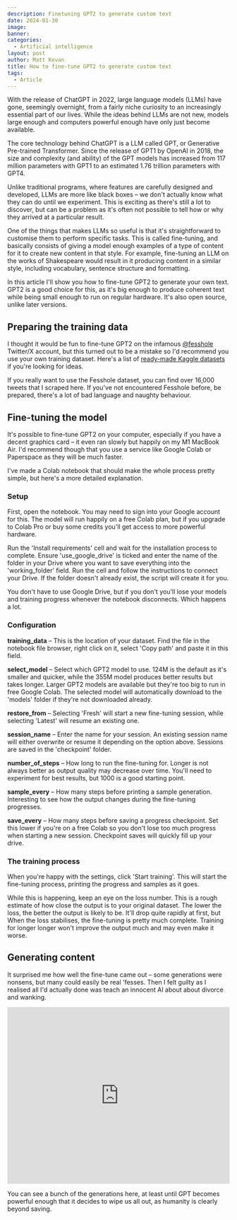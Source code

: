 ```yaml
---
description: Finetuning GPT2 to generate custom text
date: 2024-01-30
image: 
banner: 
categories:
  - Artificial intelligence
layout: post
author: Matt Kevan
title: How to fine-tune GPT2 to generate custom text
tags:
  - Article
---
```


With the release of ChatGPT in 2022, large language models (LLMs) have gone, seemingly overnight, from a fairly niche curiosity to an increasingly essential part of our lives. While the ideas behind LLMs are not new, models large enough and computers powerful enough have only just become available. 

The core technology behind ChatGPT is a LLM called GPT, or Generative Pre-trained Transformer. Since the release of GPT1 by OpenAI in 2018, the size and complexity (and ability) of the GPT models has increased from 117 million parameters with GPT1 to an estimated 1.76 trillion parameters with GPT4.

Unlike traditional programs, where features are carefully designed and developed, LLMs are more like black boxes – we don't actually know what they can do until we experiment. This is exciting as there's still a lot to discover, but can be a problem as it's often not possible to tell how or why they arrived at a particular result.

One of the things that makes LLMs so useful is that it's straightforward to customise them to perform specific tasks. This is called fine-tuning, and basically consists of giving a model enough examples of a type of content for it to create new content in that style. For example, fine-tuning an LLM on the works of Shakespeare would result in it producing content in a similar style, including vocabulary, sentence structure and formatting.

In this article I'll show you how to fine-tune GPT2 to generate your own text. GPT2 is a good choice for this, as it's big enough to produce coherent text while being small enough to run on regular hardware. It's also open source, unlike later versions.

## Preparing the training data

I thought it would be fun to fine-tune GPT2 on the infamous [@fesshole](https://twitter.com/fesshole) Twitter/X account, but this turned out to be a mistake so I'd recommend you use your own training dataset. Here's a list of [ready-made Kaggle datasets](https://www.kaggle.com/datasets?tags=13204-NLP) if you're looking for ideas. 

If you really want to use the Fesshole dataset, you can find over 16,000 tweets that I scraped here. If you've not encountered Fesshole before, be prepared, there's a lot of bad language and naughty behaviour.

## Fine-tuning the model

It's possible to fine-tune GPT2 on your computer, especially if you have a decent graphics card – it even ran slowly but happily on my M1 MacBook Air. I'd recommend though that you use a service like Google Colab or Paperspace as they will be much faster. 

I've made a Colab notebook that should make the whole process pretty simple, but here's a more detailed explanation.

### Setup 
First, open the notebook. You may need to sign into your Google account for this. The model will run happily on a free Colab plan, but if you upgrade to Colab Pro or buy some credits you'll get access to more powerful hardware.

Run the 'Install requirements' cell and wait for the installation process to complete. Ensure 'use_google_drive' is ticked and enter the name of the folder in your Drive where you want to save everything into the 'working_folder' field. Run the cell and follow the instructions to connect your Drive. If the folder doesn't already exist, the script will create it for you. 

You don't have to use Google Drive, but if you don't you'll lose your models and training progress whenever the notebook disconnects. Which happens a lot.

### Configuration

**training_data** – This is the location of your dataset. Find the file in the notebook file browser, right click on it, select 'Copy path' and paste it in this field.

**select_model** – Select which GPT2 model to use. 124M is the default as it's smaller and quicker, while the 355M model produces better results but takes longer. Larger GPT2 models are available but they're too big to run in free Google Colab. The selected model will automatically download to the 'models' folder if they're not downloaded already.

**restore_from** – Selecting 'Fresh' will start a new fine-tuning session, while selecting 'Latest' will resume an existing one.

**session_name** – Enter the name for your session. An existing session name will either overwrite or resume it depending on the option above. Sessions are saved in the 'checkpoint' folder.

**number_of_steps** – How long to run the fine-tuning for. Longer is not always better as output quality may decrease over time. You'll need to experiment for best results, but 1000 is a good starting point.

**sample_every** – How many steps before printing a sample generation. Interesting to see how the output changes during the fine-tuning progresses.

**save_every** – How many steps before saving a progress checkpoint. Set this lower if you're on a free Colab so you don't lose too much progress when starting a new session. Checkpoint saves will quickly fill up your drive.

### The training process

When you're happy with the settings, click 'Start training'. This will start the fine-tuning process, printing the progress and samples as it goes.

While this is happening, keep an eye on the loss number. This is a rough estimate of how close the output is to your original dataset. The lower the loss, the better the output is likely to be. It'll drop quite rapidly at first, but When the loss stabilises, the fine-tuning is pretty much complete. Training for longer longer won't improve the output much and may even make it worse.

## Generating content

It surprised me how well the fine-tune came out – some generations were nonsens, but many could easily be real 'fesses. Then I felt guilty as I realised all I'd actually done was teach an innocent AI about about divorce and wanking.

<iframe width="100%" height="400px" src="https://www.youtube.com/embed/Z9cw4pyKMSU?si=oRXMJKaESNLkeIgE" title="YouTube video player" frameborder="0" allow="accelerometer; autoplay; clipboard-write; encrypted-media; gyroscope; picture-in-picture; web-share" allowfullscreen></iframe>

You can see a bunch of the generations here, at least until GPT becomes powerful enough that it decides to wipe us all out, as humanity is clearly beyond saving.

